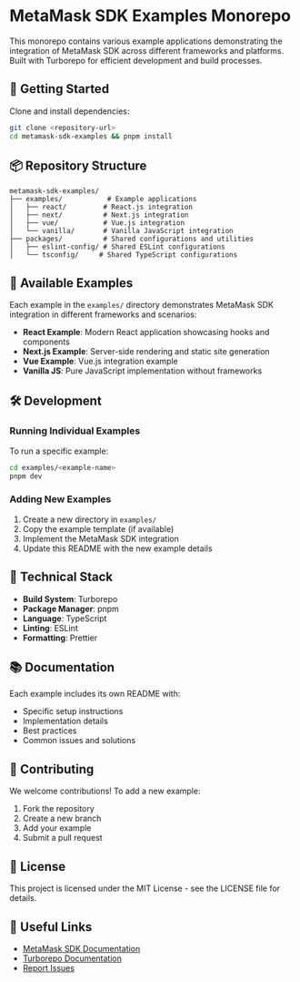 # MetaMask SDK Examples Monorepo

This monorepo contains various example applications demonstrating the integration of MetaMask SDK across different frameworks and platforms. Built with Turborepo for efficient development and build processes.

## 🚀 Getting Started

Clone and install dependencies:

```sh
git clone <repository-url>
cd metamask-sdk-examples && pnpm install
```

## 📦 Repository Structure

```
metamask-sdk-examples/
├── examples/           # Example applications
│   ├── react/         # React.js integration
│   ├── next/          # Next.js integration
│   ├── vue/           # Vue.js integration
│   └── vanilla/       # Vanilla JavaScript integration
├── packages/          # Shared configurations and utilities
│   ├── eslint-config/ # Shared ESLint configurations
│   └── tsconfig/     # Shared TypeScript configurations
```

## 🎯 Available Examples

Each example in the `examples/` directory demonstrates MetaMask SDK integration in different frameworks and scenarios:

- **React Example**: Modern React application showcasing hooks and components
- **Next.js Example**: Server-side rendering and static site generation
- **Vue Example**: Vue.js integration example
- **Vanilla JS**: Pure JavaScript implementation without frameworks

## 🛠 Development

### Running Individual Examples

To run a specific example:

```sh
cd examples/<example-name>
pnpm dev
```

### Adding New Examples

1. Create a new directory in `examples/`
2. Copy the example template (if available)
3. Implement the MetaMask SDK integration
4. Update this README with the new example details

## 🔧 Technical Stack

- **Build System**: Turborepo
- **Package Manager**: pnpm
- **Language**: TypeScript
- **Linting**: ESLint
- **Formatting**: Prettier

## 📚 Documentation

Each example includes its own README with:
- Specific setup instructions
- Implementation details
- Best practices
- Common issues and solutions

## 🤝 Contributing

We welcome contributions! To add a new example:

1. Fork the repository
2. Create a new branch
3. Add your example
4. Submit a pull request

## 📝 License

This project is licensed under the MIT License - see the LICENSE file for details.

## 🔗 Useful Links

- [MetaMask SDK Documentation](https://docs.metamask.io/sdk/)
- [Turborepo Documentation](https://turbo.build/repo/docs)
- [Report Issues](https://github.com/yourusername/metamask-sdk-examples/issues)
